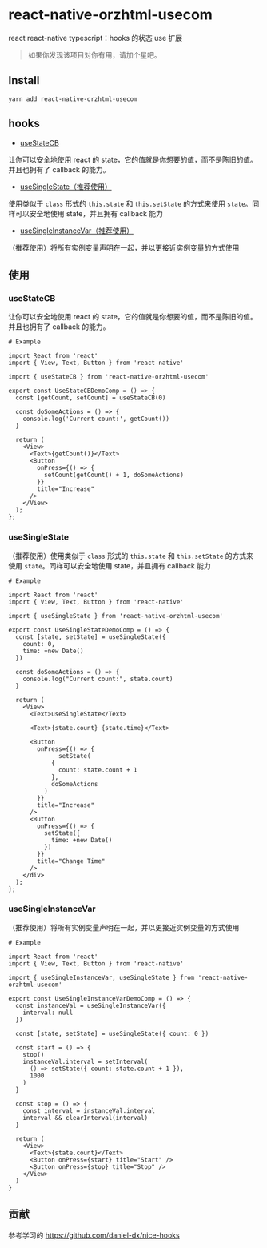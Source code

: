# react-native-orzhtml-usecom

react react-native typescript：hooks 的状态 use 扩展

> 如果你发现该项目对你有用，请加个星吧。

## Install

`yarn add react-native-orzhtml-usecom`

## hooks

- [useStateCB](#useStateCB)

让你可以安全地使用 react 的 state，它的值就是你想要的值，而不是陈旧的值。并且也拥有了 callback 的能力。

- [useSingleState（推荐使用）](#useSingleState)

使用类似于 `class` 形式的 `this.state` 和 `this.setState` 的方式来使用 `state`。同样可以安全地使用 state，并且拥有 callback 能力

- [useSingleInstanceVar（推荐使用）](#useSingleInstanceVar)

（推荐使用）将所有实例变量声明在一起，并以更接近实例变量的方式使用


## 使用

### useStateCB

让你可以安全地使用 react 的 state，它的值就是你想要的值，而不是陈旧的值。并且也拥有了 callback 的能力。

```
# Example

import React from 'react'
import { View, Text, Button } from 'react-native'

import { useStateCB } from 'react-native-orzhtml-usecom'

export const UseStateCBDemoComp = () => {
  const [getCount, setCount] = useStateCB(0)

  const doSomeActions = () => {
    console.log('Current count:', getCount())
  }

  return (
    <View>
      <Text>{getCount()}</Text>
      <Button 
        onPress={() => {
      	  setCount(getCount() + 1, doSomeActions)
        }}
        title="Increase"
      />
    </View>
  );
};
```

### useSingleState

（推荐使用）使用类似于 `class` 形式的 `this.state` 和 `this.setState` 的方式来使用 `state`。同样可以安全地使用 state，并且拥有 callback 能力

```
# Example

import React from 'react'
import { View, Text, Button } from 'react-native'

import { useSingleState } from 'react-native-orzhtml-usecom'

export const UseSingleStateDemoComp = () => {
  const [state, setState] = useSingleState({
    count: 0,
    time: +new Date()
  })

  const doSomeActions = () => {
    console.log("Current count:", state.count)
  }

  return (
    <View>
      <Text>useSingleState</Text>

      <Text>{state.count} {state.time}</Text>

      <Button
        onPress={() => {
        	  setState(
            {
              count: state.count + 1
            },
            doSomeActions
          )
        }}
        title="Increase"
      />
      <Button
        onPress={() => {
          setState({
            time: +new Date()
          })
        }}
        title="Change Time"
      />
    </div>
  );
};
```

### useSingleInstanceVar

（推荐使用）将所有实例变量声明在一起，并以更接近实例变量的方式使用

```
# Example

import React from 'react'
import { View, Text, Button } from 'react-native'

import { useSingleInstanceVar, useSingleState } from 'react-native-orzhtml-usecom'

export const UseSingleInstanceVarDemoComp = () => {
  const instanceVal = useSingleInstanceVar({
    interval: null
  })

  const [state, setState] = useSingleState({ count: 0 })

  const start = () => {
    stop()
    instanceVal.interval = setInterval(
      () => setState({ count: state.count + 1 }),
      1000
    )
  }

  const stop = () => {
    const interval = instanceVal.interval
    interval && clearInterval(interval)
  }

  return (
    <View>
      <Text>{state.count}</Text>
      <Button onPress={start} title="Start" />
      <Button onPress={stop} title="Stop" />
    </View>
  )
}
```


## 贡献

参考学习的 https://github.com/daniel-dx/nice-hooks


